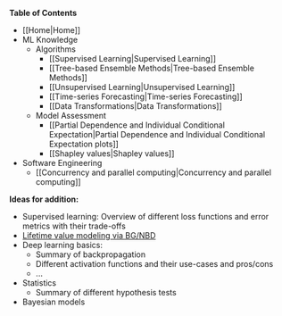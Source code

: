 **Table of Contents**

* [[Home|Home]]
* ML Knowledge
  * Algorithms
    * [[Supervised Learning|Supervised Learning]]
    * [[Tree-based Ensemble Methods|Tree-based Ensemble Methods]]
    * [[Unsupervised Learning|Unsupervised Learning]]
    * [[Time-series Forecasting|Time-series Forecasting]]
    * [[Data Transformations|Data Transformations]]
  * Model Assessment
    * [[Partial Dependence and Individual Conditional Expectation|Partial Dependence and Individual Conditional Expectation plots]]
    * [[Shapley values|Shapley values]]
* Software Engineering
  * [[Concurrency and parallel computing|Concurrency and parallel computing]]



**Ideas for addition:**
* Supervised learning: Overview of different loss functions and error metrics with their trade-offs
* [Lifetime value modeling via BG/NBD](https://towardsdatascience.com/customer-lifetime-value-estimation-via-probabilistic-modeling-d5111cb52dd)
* Deep learning basics:
  * Summary of backpropagation
  * Different activation functions and their use-cases and pros/cons
  * ...
* Statistics
  * Summary of different hypothesis tests
* Bayesian models
